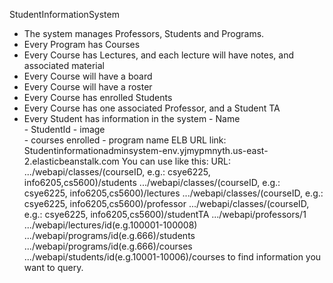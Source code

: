 StudentInformationSystem 
- The system manages Professors, Students and Programs.
- Every Program has Courses
- Every Course has Lectures, and each lecture will have notes, and associated material
- Every Course will have a board
- Every Course will have a roster 
- Every Course has enrolled Students
- Every Course has one associated Professor, and a Student TA
 - Every Student has information in the system 
          - Name        
          - StudentId
          - image     
          - courses enrolled
          - program name
ELB URL link: Studentinformationadminsystem-env.yjmypmnyth.us-east-2.elasticbeanstalk.com
You can use like this:
URL: 
.../webapi/classes/(courseID, e.g.: csye6225, info6205,cs5600)/students
.../webapi/classes/(courseID, e.g.: csye6225, info6205,cs5600)/lectures
.../webapi/classes/(courseID, e.g.: csye6225, info6205,cs5600)/professor
.../webapi/classes/(courseID, e.g.: csye6225, info6205,cs5600)/studentTA
.../webapi/professors/1
.../webapi/lectures/id(e.g.100001-100008)
.../webapi/programs/id(e.g.666)/students
.../webapi/programs/id(e.g.666)/courses
.../webapi/students/id(e.g.10001-10006)/courses
to find information you want to query.
